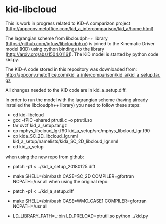 kid-libcloud
============

This is work in progress related to KiD-A comparizon project 
(http://appconv.metoffice.com/kid_a_intercomparison/kid_a/home.html).

The lagrangian scheme from libcloudph++ library 
(https://github.com/igfuw/libcloudphxx) is joined to the Kinematic Driver 
model (KiD) using python bindings to the library (http://arxiv.org/abs/1504.01161).
The KiD model is started by python code kid.py.   

The KiD-A code stored in this repository was downloaded from:
http://appconv.metoffice.com/kid_a_intercomparison/kid_a/kid_a_setup.tar.gz

All changes needed to the KiD code are in kid_a_setup.diff.

In order to run the model with the lagrangian scheme (having already installed 
the libcloudph++ library) you need to follow these steps: 

  - cd kid-libcloud
  - gcc -fPIC -shared ptrutil.c -o ptrutil.so
  - tar xvzf kid_a_setup.tar.gz
  - cp mphys_libcloud_lgr.f90 kid_a_setup/src/mphys_libcloud_lgr.f90 
  - cp kida_SC_2D_libcloud_lgr.nml kid_a_setup/namelists/kida_SC_2D_libcloud_lgr.nml 
  - cd kid_a_setup

when using the new repo from github:
  - patch -p1 < ../kid_a_setup_20180125.diff
  - make SHELL=/bin/bash CASE=SC_2D COMPILER=gfortran NCPATH=/usr all
when using the original repo:
  - patch -p1 < ../kid_a_setup.diff
  - make SHELL=/bin/bash CASE=WMO_CASE1 COMPILER=gfortran NCPATH=/usr all

  - LD_LIBRARY_PATH=..:bin LD_PRELOAD=ptrutil.so python ../kid.py 
